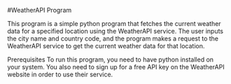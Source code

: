 #WeatherAPI Program

This program is a simple python program that fetches the current weather data for a specified location using the WeatherAPI service. The user inputs the city name and country code, and the program makes a request to the WeatherAPI service to get the current weather data for that location.

Prerequisites
To run this program, you need to have python installed on your system. You also need to sign up for a free API key on the WeatherAPI website in order to use their service.


